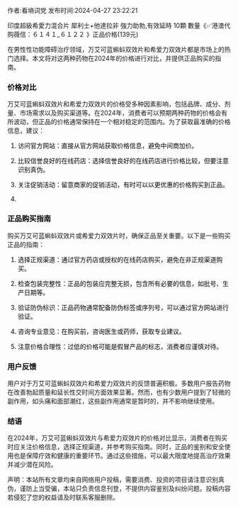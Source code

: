 <p>作者:看墒词党 发布时间:2024-04-27 23:22:21</p>
<p>印度超級希愛力混合片 犀利士+他達拉非 強力助勃,有效延時 10顆 數量《✅港澳代购薇信：６１４１_６１２２ 》正品价格(139元) </p>
									<p></p><p>在男性性功能障碍治疗领域，万艾可蓝蝌蚪双效片和希爱力双效片都是市场上的热门选择。本文将对这两种药物在2024年的价格进行对比，并提供正品购买的指南。</p><h3 style='box-: ; -block: 0.67em; color: rgb(6, 6, 7); font-: -apple-, , " Neue", , "segoe ui", arial, , " SC", miui, " Sans GB", " Yahei", sans-serif; -: 0.5px; text-wrap: wrap; -color: rgb(255, 255, 255);'>价格对比</h3><p>万艾可蓝蝌蚪双效片和希爱力双效片的价格受多种因素影响，包括品牌、成分、剂量、市场需求以及购买渠道等。在2024年，消费者可以预期两种药物的价格会有所波动，但正品的价格通常保持在一个相对稳定的范围内。为了获取最准确的价格信息，建议：</p><p></p><ol style='box-: ; -block-start: 1em; --start: 2em; color: rgb(6, 6, 7); font-: -apple-, , " Neue", , "segoe ui", arial, , " SC", miui, " Sans GB", " Yahei", sans-serif; font-size: 14px; -: 0.5px; text-wrap: wrap; -color: rgb(255, 255, 255);' class><li><p>访问官方网站：直接从官方网站获取价格信息，避免中间商加价。</p></li><li><p>比较信誉良好的在线药店：选择信誉良好的在线药店进行价格比较，但要注意识别真伪。</p></li><li><p>关注促销活动：留意商家的促销活动，有时可以以更优惠的价格购买到正品。</p></li><li><p></p></li></ol><h3 style='box-: ; -block: 0.67em; color: rgb(6, 6, 7); font-: -apple-, , " Neue", , "segoe ui", arial, , " SC", miui, " Sans GB", " Yahei", sans-serif; -: 0.5px; text-wrap: wrap; -color: rgb(255, 255, 255);'>正品购买指南</h3><p>购买万艾可蓝蝌蚪双效片或希爱力双效片时，确保正品至关重要。以下是一些购买正品的指南：</p><ol style='box-: ; -block-start: 1em; --start: 2em; color: rgb(6, 6, 7); font-: -apple-, , " Neue", , "segoe ui", arial, , " SC", miui, " Sans GB", " Yahei", sans-serif; font-size: 14px; -: 0.5px; text-wrap: wrap; -color: rgb(255, 255, 255);' class><li><p>选择正规渠道：通过官方药店或授权的在线药店购买，避免在非正规渠道购买。</p></li><li><p>检查包装完整性：正品的包装应完整无损，包含所有必要的信息，如批号、生产日期等。</p></li><li><p>验证防伪标识：正品药物通常配备防伪标签或序列号，可以通过官方网站进行验证。</p></li><li><p>咨询专业意见：在购买前，咨询医生或药师，获取专业建议。</p></li><li><p>注意价格合理性：过低的价格可能是假冒产品的标志，消费者应谨慎对待。</p></li></ol><h3 style='box-: ; -block: 0.67em; color: rgb(6, 6, 7); font-: -apple-, , " Neue", , "segoe ui", arial, , " SC", miui, " Sans GB", " Yahei", sans-serif; -: 0.5px; text-wrap: wrap; -color: rgb(255, 255, 255);'>用户反馈</h3><p>用户对于万艾可蓝蝌蚪双效片和希爱力双效片的反馈普遍积极。多数用户报告药物在改善勃起质量和延长性交时间方面效果显著。然而，也有少数用户提到了轻微的副作用，如头痛和面部潮红，这些副作用通常是暂时的，并不影响继续使用。</p><h3 style='box-: ; -block: 0.67em; color: rgb(6, 6, 7); font-: -apple-, , " Neue", , "segoe ui", arial, , " SC", miui, " Sans GB", " Yahei", sans-serif; -: 0.5px; text-wrap: wrap; -color: rgb(255, 255, 255);'>结语</h3><p>在2024年，万艾可蓝蝌蚪双效片与希爱力双效片的价格对比显示，消费者在购买时应关注价格信息，选择正规渠道，并参考购买指南。同时，正品的鉴别和安全使用也是保障疗效和健康的重要环节。通过这些措施，可以最大限度地提高治疗效果并减少潜在风险。</p><p></p><p></p>				声明：本站所有文章均来自网络用户投稿，需要消费、投资的项目请注意识别真伪，谨防上当受骗，本站只负责信息刊登，不提供内容鉴别及纠纷问题。投稿内容若侵犯了您的权益请及时联系客服删除。				

